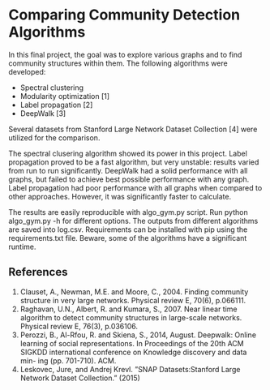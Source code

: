 # Comparing Community Detection Algorithms

In this final project, the goal was to explore various graphs and to find community structures within them. The following algorithms were developed:

* Spectral clustering 
* Modularity optimization [1]
* Label propagation [2]
* DeepWalk [3]

Several datasets from Stanford Large Network Dataset Collection [4] were utilized for the comparison.

The spectral clusering algorithm showed its power in this project. Label propagation proved to be a fast algorithm, but very unstable: results varied from run to run significantly. DeepWalk had a solid performance with all graphs, but failed to achieve best possible performance with any graph. Label propagation had poor performance with all graphs when compared to other approaches. However, it was significantly faster to calculate.

The results are easily reproducible with algo_gym.py script.  Run python algo_gym.py -h for different options. The outputs from  different algorithms are saved into log.csv. Requirements can be installed with pip using the requirements.txt file. Beware, some of the algorithms have a significant runtime. 

## References
1. Clauset, A., Newman, M.E. and Moore, C., 2004. Finding community structure in very large networks. Physical review E, 70(6), p.066111.
2. Raghavan, U.N., Albert, R. and Kumara, S., 2007. Near linear time algorithm to detect community structures in large-scale networks. Physical review E, 76(3), p.036106.
3. Perozzi, B., Al-Rfou, R. and Skiena, S., 2014, August. Deepwalk: Online learning of social representations. In Proceedings of the 20th ACM SIGKDD international conference on Knowledge discovery and data min- ing (pp. 701-710). ACM.
4. Leskovec, Jure, and Andrej Krevl. ”SNAP Datasets:Stanford Large Network Dataset Collection.” (2015)
